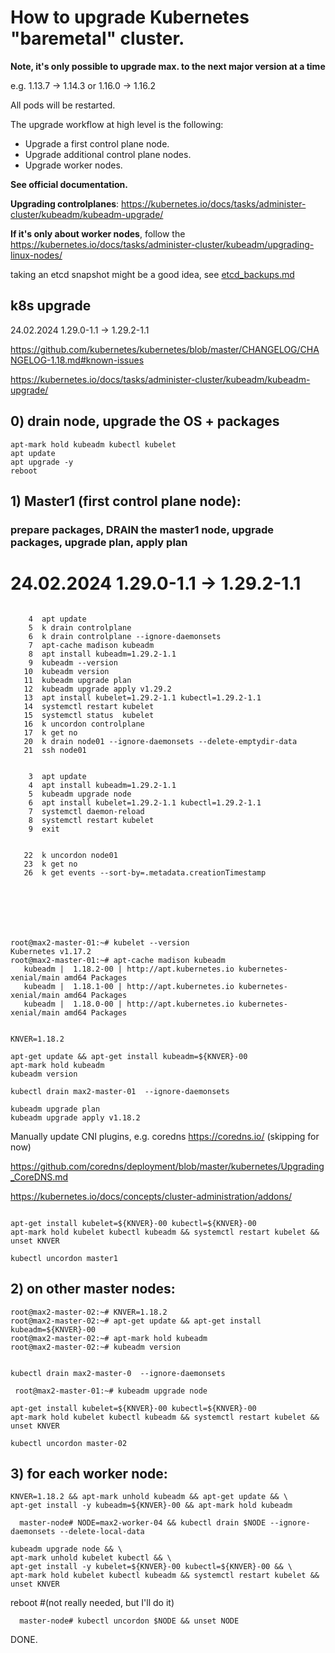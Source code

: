 # How to upgrade Kubernetes "baremetal" cluster.

**Note, it's only possible to upgrade max. to the next major version at a time**

e.g. 1.13.7 -> 1.14.3 or 1.16.0 -> 1.16.2

All pods will be restarted.


The upgrade workflow at high level is the following:

- Upgrade a first control plane node.
- Upgrade additional control plane nodes.
- Upgrade worker nodes.


**See official documentation.**

**Upgrading controlplanes**:
https://kubernetes.io/docs/tasks/administer-cluster/kubeadm/kubeadm-upgrade/

**If it's only about worker nodes**, follow the
https://kubernetes.io/docs/tasks/administer-cluster/kubeadm/upgrading-linux-nodes/


taking an etcd snapshot might be a good idea, see [etcd_backups.md](etcd_backups.md)



## k8s upgrade

24.02.2024    1.29.0-1.1 -> 1.29.2-1.1


https://github.com/kubernetes/kubernetes/blob/master/CHANGELOG/CHANGELOG-1.18.md#known-issues

https://kubernetes.io/docs/tasks/administer-cluster/kubeadm/kubeadm-upgrade/




## 0) drain node, upgrade the OS + packages

```
apt-mark hold kubeadm kubectl kubelet
apt update
apt upgrade -y
reboot
```




## 1) Master1 (first control plane node):


### prepare packages, DRAIN the master1 node, upgrade packages, upgrade plan, apply plan



# 24.02.2024    1.29.0-1.1 -> 1.29.2-1.1


```

    4  apt update
    5  k drain controlplane
    6  k drain controlplane --ignore-daemonsets
    7  apt-cache madison kubeadm
    8  apt install kubeadm=1.29.2-1.1
    9  kubeadm --version
   10  kubeadm version
   11  kubeadm upgrade plan
   12  kubeadm upgrade apply v1.29.2
   13  apt install kubelet=1.29.2-1.1 kubectl=1.29.2-1.1
   14  systemctl restart kubelet
   15  systemctl status  kubelet
   16  k uncordon controlplane
   17  k get no
   20  k drain node01 --ignore-daemonsets --delete-emptydir-data
   21  ssh node01


    3  apt update
    4  apt install kubeadm=1.29.2-1.1
    5  kubeadm upgrade node
    6  apt install kubelet=1.29.2-1.1 kubectl=1.29.2-1.1
    7  systemctl daemon-reload
    8  systemctl restart kubelet
    9  exit


   22  k uncordon node01
   23  k get no
   26  k get events --sort-by=.metadata.creationTimestamp







root@max2-master-01:~# kubelet --version
Kubernetes v1.17.2
root@max2-master-01:~# apt-cache madison kubeadm
   kubeadm |  1.18.2-00 | http://apt.kubernetes.io kubernetes-xenial/main amd64 Packages
   kubeadm |  1.18.1-00 | http://apt.kubernetes.io kubernetes-xenial/main amd64 Packages
   kubeadm |  1.18.0-00 | http://apt.kubernetes.io kubernetes-xenial/main amd64 Packages


KNVER=1.18.2

apt-get update && apt-get install kubeadm=${KNVER}-00
apt-mark hold kubeadm
kubeadm version

kubectl drain max2-master-01  --ignore-daemonsets

kubeadm upgrade plan
kubeadm upgrade apply v1.18.2
```


Manually update CNI plugins, e.g. coredns https://coredns.io/ (skipping for now)

 https://github.com/coredns/deployment/blob/master/kubernetes/Upgrading_CoreDNS.md

 https://kubernetes.io/docs/concepts/cluster-administration/addons/

```

apt-get install kubelet=${KNVER}-00 kubectl=${KNVER}-00
apt-mark hold kubelet kubectl kubeadm && systemctl restart kubelet && unset KNVER

kubectl uncordon master1
```



## 2) on other master nodes:


```
root@max2-master-02:~# KNVER=1.18.2
root@max2-master-02:~# apt-get update && apt-get install kubeadm=${KNVER}-00
root@max2-master-02:~# apt-mark hold kubeadm
root@max2-master-02:~# kubeadm version
```

```

kubectl drain max2-master-0  --ignore-daemonsets
```

```
 root@max2-master-01:~# kubeadm upgrade node
```


```
apt-get install kubelet=${KNVER}-00 kubectl=${KNVER}-00
apt-mark hold kubelet kubectl kubeadm && systemctl restart kubelet && unset KNVER

kubectl uncordon master-02
```


## 3) for each worker node:

```
KNVER=1.18.2 && apt-mark unhold kubeadm && apt-get update && \
apt-get install -y kubeadm=${KNVER}-00 && apt-mark hold kubeadm
```


```
  master-node# NODE=max2-worker-04 && kubectl drain $NODE --ignore-daemonsets --delete-local-data
```


```
kubeadm upgrade node && \
apt-mark unhold kubelet kubectl && \
apt-get install -y kubelet=${KNVER}-00 kubectl=${KNVER}-00 && \
apt-mark hold kubelet kubectl kubeadm && systemctl restart kubelet && unset KNVER
```


reboot #(not really needed, but I'll do it)

```
  master-node# kubectl uncordon $NODE && unset NODE 
```


DONE.
